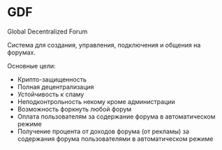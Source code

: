 GDF
===

Global Decentralized Forum

Система для создания, управления, подключения и общения на форумах.

Основные цели:
- Крипто-защищенность
- Полная децентрализация
- Устойчивость к спаму
- Неподконтрольность некому кроме администрации
- Возможность форкнуть любой форум
- Оплата пользователям за содержание форума в автоматическом режиме
- Получение процента от доходов форума (от рекламы) за содержания форума пользователями в автоматическом режиме
